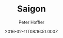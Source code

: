 ---
layout: JamstackTheme
title: Saigon
github: https://github.com/hoffli/saigon-jekyll-theme
demo: https://www.18a-saigon.com/
author: Peter Hoffler
ssg: Jekyll
date: 2016-02-11T08:16:51.000Z
description: Jekyll mansonry theme
stale: true
disabled_reason: demo url not found
disabled: true
---